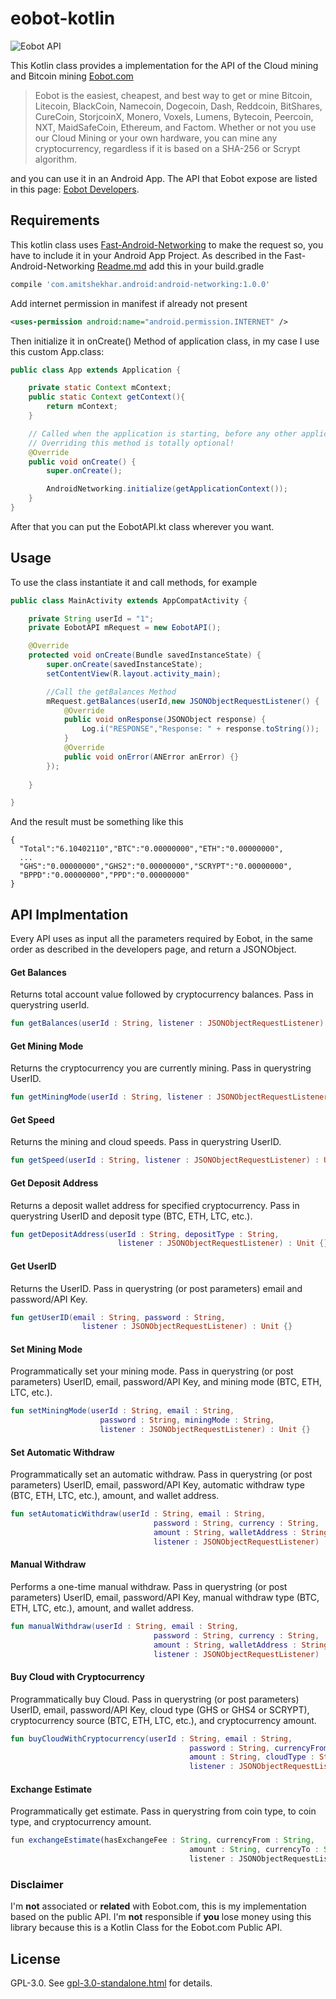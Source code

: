 # eobot-kotlin

![Eobot API](https://www.eobot.com/eobotlogo.png "Eobot.com")

This Kotlin class provides a implementation for the API of the Cloud mining and Bitcoin mining [Eobot.com](https://www.eobot.com/)   
> Eobot is the easiest, cheapest, and best way to get or mine Bitcoin, Litecoin, BlackCoin, Namecoin, Dogecoin, Dash, Reddcoin, BitShares, CureCoin, StorjcoinX, Monero, Voxels, Lumens, Bytecoin, Peercoin, NXT, MaidSafeCoin, Ethereum, and Factom. Whether or not you use our Cloud Mining or your own hardware, you can mine any cryptocurrency, regardless if it is based on a SHA-256 or Scrypt algorithm.

and you can use it in an Android App.
The API that Eobot expose are listed in this page: [Eobot Developers](https://www.eobot.com/developers).

## Requirements

This kotlin class uses [Fast-Android-Networking](https://github.com/amitshekhariitbhu/Fast-Android-Networking) to make the request so, you have to include it in your Android App Project. As described in the Fast-Android-Networking [Readme.md](https://github.com/amitshekhariitbhu/Fast-Android-Networking/blob/master/README.md) add this in your build.gradle
```groovy
compile 'com.amitshekhar.android:android-networking:1.0.0'
```
Add internet permission in manifest if already not present
```xml
<uses-permission android:name="android.permission.INTERNET" />
```
Then initialize it in onCreate() Method of application class, in my case I use this custom App.class:

```java
public class App extends Application {

    private static Context mContext;
    public static Context getContext(){
        return mContext;
    }

    // Called when the application is starting, before any other application objects have been created.
    // Overriding this method is totally optional!
    @Override
    public void onCreate() {
        super.onCreate();

        AndroidNetworking.initialize(getApplicationContext());
    }
}
```
After that you can put the EobotAPI.kt class wherever you want.

## Usage

To use the class instantiate it and call methods, for example
```java
public class MainActivity extends AppCompatActivity {

    private String userId = "1";
    private EobotAPI mRequest = new EobotAPI();

    @Override
    protected void onCreate(Bundle savedInstanceState) {
        super.onCreate(savedInstanceState);
        setContentView(R.layout.activity_main);

        //Call the getBalances Method
        mRequest.getBalances(userId,new JSONObjectRequestListener() {
            @Override
            public void onResponse(JSONObject response) {
                Log.i("RESPONSE","Response: " + response.toString());
            }
            @Override
            public void onError(ANError anError) {}
        });
    
    }     

}
```
And the result must be something like this
```
{
  "Total":"6.10402110","BTC":"0.00000000","ETH":"0.00000000",
  ...
  "GHS":"0.00000000","GHS2":"0.00000000","SCRYPT":"0.00000000",
  "BPPD":"0.00000000","PPD":"0.00000000"
}
```

## API Implmentation

Every API uses as input all the parameters required by Eobot, in the same order as described in the developers page, and return a JSONObject.

#### Get Balances
Returns total account value followed by cryptocurrency balances. Pass in querystring userId.
```kotlin
fun getBalances(userId : String, listener : JSONObjectRequestListener) : Unit {}
```
#### Get Mining Mode
Returns the cryptocurrency you are currently mining. Pass in querystring UserID.
```kotlin
fun getMiningMode(userId : String, listener : JSONObjectRequestListener) : Unit {}
```

#### Get Speed
Returns the mining and cloud speeds. Pass in querystring UserID.
```kotlin
fun getSpeed(userId : String, listener : JSONObjectRequestListener) : Unit {}
```

#### Get Deposit Address
Returns a deposit wallet address for specified cryptocurrency. Pass in querystring UserID and deposit type (BTC, ETH, LTC, etc.).
```kotlin
fun getDepositAddress(userId : String, depositType : String, 
                        listener : JSONObjectRequestListener) : Unit {}
```

#### Get UserID
Returns the UserID. Pass in querystring (or post parameters) email and password/API Key.
```kotlin
fun getUserID(email : String, password : String, 
                listener : JSONObjectRequestListener) : Unit {}
```

#### Set Mining Mode
Programmatically set your mining mode. Pass in querystring (or post parameters) UserID, email, password/API Key, and mining mode (BTC, ETH, LTC, etc.).
```kotlin
fun setMiningMode(userId : String, email : String, 
                    password : String, miningMode : String, 
                    listener : JSONObjectRequestListener) : Unit {}
```

#### Set Automatic Withdraw
Programmatically set an automatic withdraw. Pass in querystring (or post parameters) UserID, email, password/API Key, automatic withdraw type (BTC, ETH, LTC, etc.), amount, and wallet address.
```kotlin
fun setAutomaticWithdraw(userId : String, email : String, 
                                password : String, currency : String, 
                                amount : String, walletAddress : String, 
                                listener : JSONObjectRequestListener) : Unit {}
```

#### Manual Withdraw
Performs a one-time manual withdraw. Pass in querystring (or post parameters) UserID, email, password/API Key, manual withdraw type (BTC, ETH, LTC, etc.), amount, and wallet address.
```kotlin
fun manualWithdraw(userId : String, email : String, 
                                password : String, currency : String, 
                                amount : String, walletAddress : String, 
                                listener : JSONObjectRequestListener) : Unit {}
```

#### Buy Cloud with Cryptocurrency
Programmatically buy Cloud. Pass in querystring (or post parameters) UserID, email, password/API Key, cloud type (GHS or GHS4 or SCRYPT), cryptocurrency source (BTC, ETH, LTC, etc.), and cryptocurrency amount.
```kotlin
fun buyCloudWithCryptocurrency(userId : String, email : String, 
                                        password : String, currencyFrom : String, 
                                        amount : String, cloudType : String, 
                                        listener : JSONObjectRequestListener) : Unit {}
```

#### Exchange Estimate
Programmatically get estimate. Pass in querystring from coin type, to coin type, and cryptocurrency amount.
```javascript
fun exchangeEstimate(hasExchangeFee : String, currencyFrom : String, 
                                        amount : String, currencyTo : String, 
                                        listener : JSONObjectRequestListener) : Unit {}
```

### Disclaimer
I'm **not** associated or **related** with Eobot.com, this is my implementation based on the public API. I'm **not** responsible if **you** lose money using this library because this is a Kotlin Class for the Eobot.com Public API.

## License

GPL-3.0. See [gpl-3.0-standalone.html](http://www.gnu.org/licenses/gpl-3.0-standalone.html) for details.